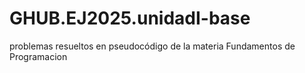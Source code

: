 # GHUB.EJ2025.unidadI-base
problemas resueltos en pseudocódigo de la materia Fundamentos de Programacion
